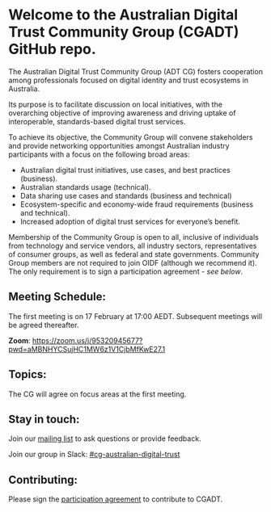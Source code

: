 # Welcome to the Australian Digital Trust Community Group (CGADT) GitHub repo.

The Australian Digital Trust Community Group (ADT CG) fosters cooperation among professionals focused on digital identity and trust ecosystems in Australia.

Its purpose is to facilitate discussion on local initiatives, with the overarching objective of improving awareness and driving uptake of interoperable, standards-based digital trust services. 

To achieve its objective, the Community Group will convene stakeholders and provide networking opportunities amongst Australian industry participants with a focus on the following broad areas:
- Australian digital trust initiatives, use cases, and best practices (business).
- Australian standards usage (technical). 
- Data sharing use cases and standards (business and technical)
- Ecosystem-specific and economy-wide fraud requirements (business and technical).
- Increased adoption of digital trust services for everyone’s benefit.

Membership of the Community Group is open to all, inclusive of individuals from technology and service vendors, all industry sectors, representatives of consumer groups,  as well as federal and state governments. Community Group members are not required to join OIDF (although we recommend it). The only requirement is to sign a participation agreement - *see below*.

## Meeting Schedule: 

The first meeting is on 17 February at 17:00 AEDT. Subsequent meetings will be agreed thereafter.

**Zoom**: https://zoom.us/j/95320945677?pwd=aMBNHYCSujHC1MW6z1V1CjbMfKwE27.1

## Topics: 

The CG will agree on focus areas at the first meeting. 

## Stay in touch: 

Join our [mailing list](openid-au-digital-trust@lists.openid.net) to ask questions or provide feedback.

Join our group in Slack: [#cg-australian-digital-trust](https://app.slack.com/client/TBB85A45B/C086C5WF4KA)

## Contributing:

Please sign the [participation agreement](https://powerforms.docusign.net/dfa90a4c-2603-4ed3-8e22-2fff38c4eac9?env=na1&acct=b25f9dff-690e-415a-9695-92ea42395ccd&accountId=b25f9dff-690e-415a-9695-92ea42395ccd) to contribute to CGADT.
